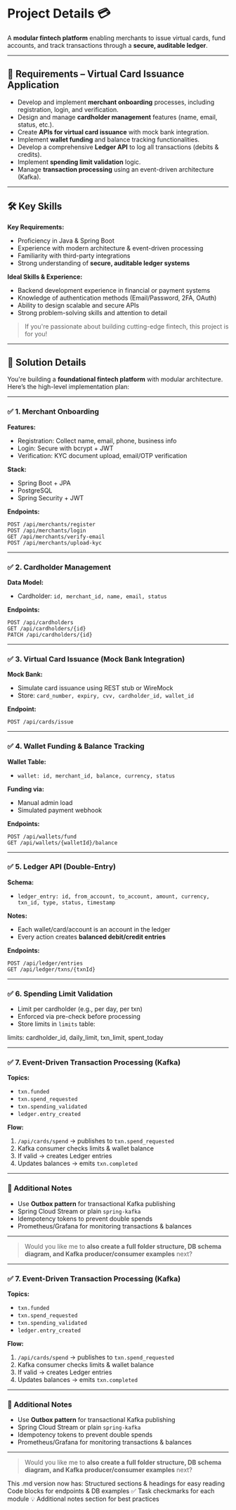 # Project Details 💳

A **modular fintech platform** enabling merchants to issue virtual cards, fund accounts, and track transactions through a **secure, auditable ledger**.

---

## 📝 Requirements – Virtual Card Issuance Application

- Develop and implement **merchant onboarding** processes, including registration, login, and verification.
- Design and manage **cardholder management** features (name, email, status, etc.).
- Create **APIs for virtual card issuance** with mock bank integration.
- Implement **wallet funding** and balance tracking functionalities.
- Develop a comprehensive **Ledger API** to log all transactions (debits & credits).
- Implement **spending limit validation** logic.
- Manage **transaction processing** using an event-driven architecture (Kafka).

---

## 🛠️ Key Skills

**Key Requirements:**
- Proficiency in Java & Spring Boot
- Experience with modern architecture & event-driven processing
- Familiarity with third-party integrations
- Strong understanding of **secure, auditable ledger systems**

**Ideal Skills & Experience:**
- Backend development experience in financial or payment systems
- Knowledge of authentication methods (Email/Password, 2FA, OAuth)
- Ability to design scalable and secure APIs
- Strong problem-solving skills and attention to detail

> If you're passionate about building cutting-edge fintech, this project is for you!

---

## 🚀 Solution Details

You're building a **foundational fintech platform** with modular architecture. Here’s the high-level implementation plan:

---

### ✅ 1. Merchant Onboarding

**Features:**
- Registration: Collect name, email, phone, business info
- Login: Secure with bcrypt + JWT
- Verification: KYC document upload, email/OTP verification

**Stack:**
- Spring Boot + JPA
- PostgreSQL
- Spring Security + JWT

**Endpoints:**  

    POST /api/merchants/register
    POST /api/merchants/login
    GET /api/merchants/verify-email
    POST /api/merchants/upload-kyc


---

### ✅ 2. Cardholder Management

**Data Model:**
- Cardholder: `id, merchant_id, name, email, status`

**Endpoints:**  

    POST /api/cardholders
    GET /api/cardholders/{id}
    PATCH /api/cardholders/{id}


---

### ✅ 3. Virtual Card Issuance (Mock Bank Integration)

**Mock Bank:**
- Simulate card issuance using REST stub or WireMock
- Store: `card_number, expiry, cvv, cardholder_id, wallet_id`

**Endpoint:**  

    POST /api/cards/issue


---

### ✅ 4. Wallet Funding & Balance Tracking

**Wallet Table:**
- `wallet: id, merchant_id, balance, currency, status`

**Funding via:**
- Manual admin load
- Simulated payment webhook

**Endpoints:**  

    POST /api/wallets/fund
    GET /api/wallets/{walletId}/balance


---

### ✅ 5. Ledger API (Double-Entry)

**Schema:**
- `ledger_entry: id, from_account, to_account, amount, currency, txn_id, type, status, timestamp`

**Notes:**
- Each wallet/card/account is an account in the ledger
- Every action creates **balanced debit/credit entries**

**Endpoints:**  

    POST /api/ledger/entries
    GET /api/ledger/txns/{txnId}


---

### ✅ 6. Spending Limit Validation

- Limit per cardholder (e.g., per day, per txn)
- Enforced via pre-check before processing
- Store limits in `limits` table:  

limits: cardholder_id, daily_limit, txn_limit, spent_today


---

### ✅ 7. Event-Driven Transaction Processing (Kafka)

**Topics:**
- `txn.funded`
- `txn.spend_requested`
- `txn.spending_validated`
- `ledger.entry_created`

**Flow:**
1. `/api/cards/spend` → publishes to `txn.spend_requested`
2. Kafka consumer checks limits & wallet balance
3. If valid → creates Ledger entries
4. Updates balances → emits `txn.completed`

---

### 🧠 Additional Notes

- Use **Outbox pattern** for transactional Kafka publishing
- Spring Cloud Stream or plain `spring-kafka`
- Idempotency tokens to prevent double spends
- Prometheus/Grafana for monitoring transactions & balances

---

> Would you like me to **also create a full folder structure, DB schema diagram, and Kafka producer/consumer examples** next?  


---

### ✅ 7. Event-Driven Transaction Processing (Kafka)

**Topics:**
- `txn.funded`
- `txn.spend_requested`
- `txn.spending_validated`
- `ledger.entry_created`

**Flow:**
1. `/api/cards/spend` → publishes to `txn.spend_requested`
2. Kafka consumer checks limits & wallet balance
3. If valid → creates Ledger entries
4. Updates balances → emits `txn.completed`

---

### 🧠 Additional Notes

- Use **Outbox pattern** for transactional Kafka publishing
- Spring Cloud Stream or plain `spring-kafka`
- Idempotency tokens to prevent double spends
- Prometheus/Grafana for monitoring transactions & balances

---

> Would you like me to **also create a full folder structure, DB schema diagram, and Kafka producer/consumer examples** next?  

This .md version now has:
Structured sections & headings for easy reading
Code blocks for endpoints & DB examples
✅ Task checkmarks for each module
💡 Additional notes section for best practices